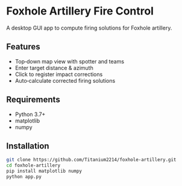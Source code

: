 # Foxhole Artillery Fire Control

A desktop GUI app to compute firing solutions for Foxhole artillery.

## Features

- Top‑down map view with spotter and teams  
- Enter target distance & azimuth  
- Click to register impact corrections  
- Auto‑calculate corrected firing solutions  

## Requirements

- Python 3.7+  
- matplotlib  
- numpy  

## Installation

```bash
git clone https://github.com/Titanium2214/foxhole-artillery.git
cd foxhole-artillery
pip install matplotlib numpy
python app.py
